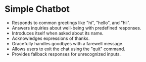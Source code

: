 # Simple Chatbot
- Responds to common greetings like "hi", "hello", and "hii".
- Answers inquiries about well-being with predefined responses.
- Introduces itself when asked about its name.
- Acknowledges expressions of thanks.
- Gracefully handles goodbyes with a farewell message.
- Allows users to exit the chat using the "quit" command.
- Provides fallback responses for unrecognized inputs.